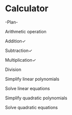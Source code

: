 # Calculator

-Plan-

Arithmetic operation

Addition✓

Subtraction✓

Multiplication✓

Division


Simplify linear polynomials


Solve linear equations


Simplify quadratic polynomials


Solve quadratic equations
